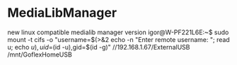 # MediaLibManager
new linux compatible medialib manager version
igor@W-PF221L6E:~$ sudo mount -t cifs -o "username=$(>&2 echo -n "Enter remote username: "; read u; echo $u),uid=$(id -u),gid=$(id -g)" //192.168.1.67/ExternalUSB /mnt/GoflexHomeUSB
